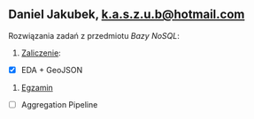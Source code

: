 Daniel Jakubek, k.a.s.z.u.b@hotmail.com
-------------------------------------------
Rozwiązania zadań z przedmiotu *Bazy NoSQL*:

1. [Zaliczenie](zaliczenie/zaliczenie.md):
 - [x] EDA + GeoJSON
1. [Egzamin](egzamin/egzamin.md)
 - [ ] Aggregation Pipeline
